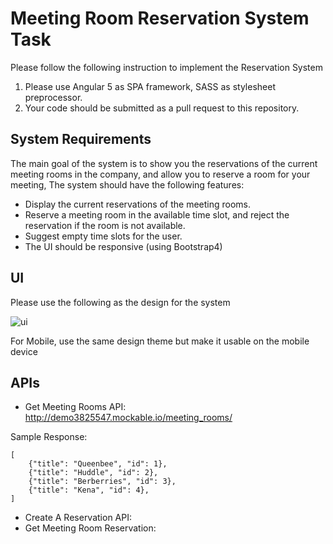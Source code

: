 # Meeting Room Reservation System Task

Please follow the following instruction to implement the Reservation System

1. Please use Angular 5 as SPA framework, SASS as stylesheet preprocessor.
1. Your code should be submitted as a pull request to this repository.

## System Requirements
The main goal of the system is to show you the reservations of the current meeting rooms in the company, and allow you to reserve a room for your meeting, The system should have the following features:

  - Display the current reservations of the meeting rooms.
  - Reserve a meeting room in the available time slot, and reject the reservation if the room is not available.
  - Suggest empty time slots for the user.
  - The UI should be responsive (using Bootstrap4)

## UI
Please use the following as the design for the system

![ui](https://image.ibb.co/etAXbp/reservation.png)

For Mobile, use the same design theme but make it usable on the mobile device


## APIs
- Get Meeting Rooms API: http://demo3825547.mockable.io/meeting_rooms/

Sample Response:
```
[
    {"title": "Queenbee", "id": 1},
    {"title": "Huddle", "id": 2},
    {"title": "Berberries", "id": 3},
    {"title": "Kena", "id": 4},
]
```

- Create A Reservation API:
- Get Meeting Room Reservation:
